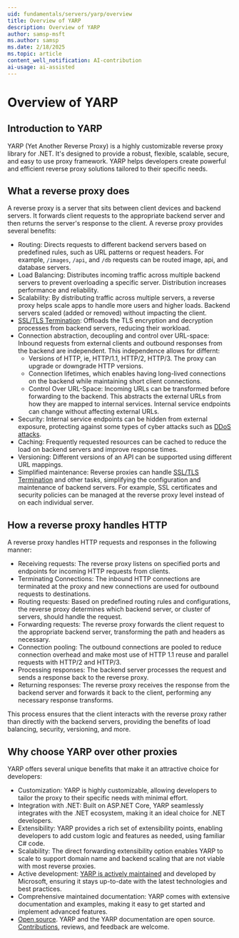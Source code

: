 ```yaml
---
uid: fundamentals/servers/yarp/overview
title: Overview of YARP
description: Overview of YARP
author: samsp-msft
ms.author: samsp
ms.date: 2/18/2025
ms.topic: article
content_well_notification: AI-contribution
ai-usage: ai-assisted
---
```

# Overview of YARP

## Introduction to YARP

YARP (Yet Another Reverse Proxy) is a highly customizable reverse proxy library for .NET. It's designed to provide a robust, flexible, scalable, secure, and easy to use proxy framework. YARP helps developers create powerful and efficient reverse proxy solutions tailored to their specific needs.

## What a reverse proxy does

A reverse proxy is a server that sits between client devices and backend servers. It forwards client requests to the appropriate backend server and then returns the server's response to the client. A reverse proxy provides several benefits:

* Routing: Directs requests to different backend servers based on predefined rules, such as URL patterns or request headers. For example, `/images`, `/api`, and `/db` requests can be routed image, api, and database servers.
* Load Balancing: Distributes incoming traffic across multiple backend servers to prevent overloading a specific server. Distribution increases performance and reliability.
* Scalability: By distributing traffic across multiple servers, a reverse proxy helps scale apps to handle more users and higher loads. Backend servers scaled (added or removed) without impacting the client.
* [SSL/TLS Termination](/azure/application-gateway/ssl-overview): Offloads the TLS encryption and decryption processes from backend servers, reducing their workload.
* Connection abstraction, decoupling and control over URL-space: Inbound requests from external clients and outbound responses from the backend are independent. This independence allows for differnt:
  * Versions of HTTP, ie, HTTP/1.1, HTTP/2, HTTP/3. The proxy can upgrade or downgrade HTTP versions.
  * Connection lifetimes, which enables having long-lived connections on the backend while maintaining short client connections.
  * Control Over URL-Space: Incoming URLs can be transformed before forwarding to the backend. This abstracts the external URLs from how they are mapped to internal services. Internal service endpoints can change without affecting external URLs.
* Security: Internal service endpoints can be hidden from external exposure, protecting against some types of cyber attacks such as [DDoS attacks](https://www.microsoft.com/security/business/security-101/what-is-a-ddos-attack?msockid=3e35ed3aa4666d8003aaf830a5006c74).
* Caching: Frequently requested resources can be cached to reduce the load on backend servers and improve response times.
* Versioning: Different versions of an API can be supported using different URL mappings.
* Simplified maintenance: Reverse proxies can handle [SSL/TLS Termination](/azure/application-gateway/ssl-overview) and other tasks, simplifying the configuration and maintenance of backend servers. For example, SSL certificates and security policies can be managed at the reverse proxy level instead of on each individual server.

## How a reverse proxy handles HTTP

A reverse proxy handles HTTP requests and responses in the following manner:

* Receiving requests: The reverse proxy listens on specified ports and endpoints for incoming HTTP requests from clients.
* Terminating Connections: The inbound HTTP connections are terminated at the proxy and new connections are used for outbound requests to destinations.
* Routing requests: Based on predefined routing rules and configurations, the reverse proxy determines which backend server, or cluster of servers, should handle the request.
* Forwarding requests: The reverse proxy forwards the client request to the appropriate backend server, transforming the path and headers as necessary.
* Connection pooling: The outbound connections are pooled to reduce connection overhead and make most use of HTTP 1.1 reuse and parallel requests with HTTP/2 and HTTP/3.
* Processing responses: The backend server processes the request and sends a response back to the reverse proxy.
* Returning responses: The reverse proxy receives the response from the backend server and forwards it back to the client, performing any necessary response transforms.

This process ensures that the client interacts with the reverse proxy rather than directly with the backend servers, providing the benefits of load balancing, security, versioning, and more.

## Why choose YARP over other proxies

YARP offers several unique benefits that make it an attractive choice for developers:

* Customization: YARP is highly customizable, allowing developers to tailor the proxy to their specific needs with minimal effort.
* Integration with .NET: Built on ASP.NET Core, YARP seamlessly integrates with the .NET ecosystem, making it an ideal choice for .NET developers.
* Extensibility: YARP provides a rich set of extensibility points, enabling developers to add custom logic and features as needed, using familiar C# code.
* Scalability: The direct forwarding extensibility option enables YARP to scale to support domain name and backend scaling that are not viable with most reverse proxies.
* Active development: [YARP is actively maintained](https://github.com/dotnet/yarp) and developed by Microsoft, ensuring it stays up-to-date with the latest technologies and best practices.
* Comprehensive maintained documentation: YARP comes with extensive documentation and examples, making it easy to get started and implement advanced features.
* [Open source](https://github.com/dotnet/yarp). YARP and the YARP documentation are open source. [Contributions](https://github.com/dotnet/yarp/blob/main/README.md), reviews, and feedback are welcome.
